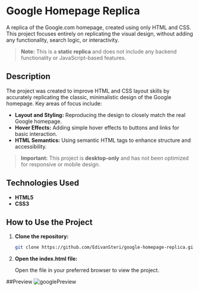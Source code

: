 # Google Homepage Replica

A replica of the Google.com homepage, created using only HTML and CSS. This project focuses entirely on replicating the visual design, without adding any functionality, search logic, or interactivity.  
> **Note:** This is a **static replica** and does not include any backend functionality or JavaScript-based features.

## Description

The project was created to improve HTML and CSS layout skills by accurately replicating the classic, minimalistic design of the Google homepage. Key areas of focus include:

- **Layout and Styling:** Reproducing the design to closely match the real Google homepage.
- **Hover Effects:** Adding simple hover effects to buttons and links for basic interaction.
- **HTML Semantics:** Using semantic HTML tags to enhance structure and accessibility.

> **Important:** This project is **desktop-only** and has not been optimized for responsive or mobile design.

## Technologies Used

- **HTML5**
- **CSS3**

## How to Use the Project

1. **Clone the repository:**

   ```bash
   git clone https://github.com/EdivanSteri/google-homepage-replica.git

2. **Open the index.html file:**

   Open the file in your preferred browser to view the project.

##Preview
![googlePreview](https://github.com/user-attachments/assets/7b4e1ac6-55ab-4deb-9e14-dcf3fcdcbb5f)
